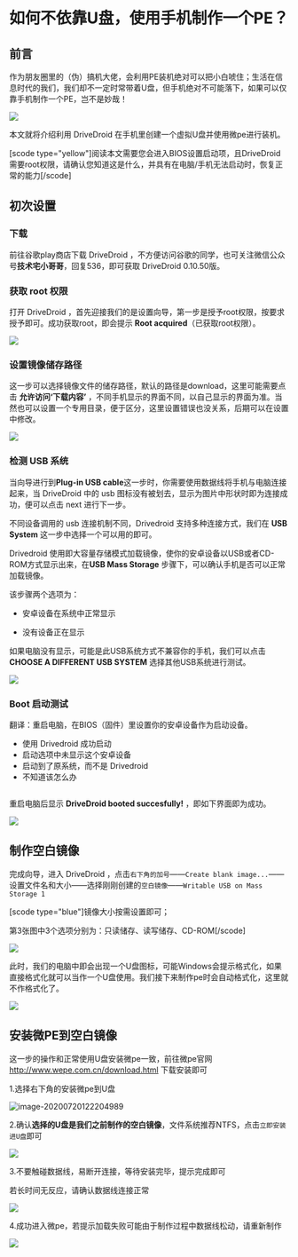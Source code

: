 # 如何不依靠U盘，使用手机制作一个PE？

## 前言

作为朋友圈里的（伪）搞机大佬，会利用PE装机绝对可以把小白唬住；生活在信息时代的我们，我们却不一定时常带着U盘，但手机绝对不可能落下，如果可以仅靠手机制作一个PE，岂不是妙哉！

![](https://cdn.jsdelivr.net/gh/youzhiran/ImgData/2020.6/536/2.jpg)

本文就将介绍利用 DriveDroid 在手机里创建一个虚拟U盘并使用微pe进行装机。

[scode type="yellow"]阅读本文需要您会进入BIOS设置启动项，且DriveDroid 需要root权限，请确认您知道这是什么，并具有在电脑/手机无法启动时，恢复正常的能力[/scode]



## 初次设置

### 下载

前往谷歌play商店下载 DriveDroid ，不方便访问谷歌的同学，也可关注微信公众号**技术宅小哥哥**，回复536，即可获取 DriveDroid 0.10.50版。

### 获取 root 权限

打开 DriveDroid ，首先迎接我们的是设置向导，第一步是授予root权限，按要求授予即可。成功获取root，即会提示 **Root acquired**（已获取root权限）。

![](https://cdn.jsdelivr.net/gh/youzhiran/ImgData/2020.6/536/111.png)



###  设置镜像储存路径

这一步可以选择镜像文件的储存路径，默认的路径是download，这里可能需要点击 **允许访问‘下载内容’** ，不同手机显示的界面不同，以自己显示的界面为准。当然也可以设置一个专用目录，便于区分，这里设置错误也没关系，后期可以在设置中修改。

![](https://cdn.jsdelivr.net/gh/youzhiran/ImgData/2020.6/536/222.png)



### 检测 USB 系统

当向导进行到**Plug-in USB cable**这一步时，你需要使用数据线将手机与电脑连接起来，当 DriveDroid 中的 usb 图标没有被划去，显示为图片中形状时即为连接成功，便可以点击 next 进行下一步。

不同设备调用的 usb 连接机制不同，Drivedroid 支持多种连接方式，我们在 **USB System** 这一步中选择一个可以用的即可。

Drivedroid 使用即大容量存储模式加载镜像，使你的安卓设备以USB或者CD-ROM方式显示出来，在**USB Mass Storage** 步骤下，可以确认手机是否可以正常加载镜像。

该步骤两个选项为：

- 安卓设备在系统中正常显示

- 没有设备正在显示

如果电脑没有显示，可能是此USB系统方式不兼容你的手机，我们可以点击 **CHOOSE A DIFFERENT USB SYSTEM** 选择其他USB系统进行测试。

![](https://cdn.jsdelivr.net/gh/youzhiran/ImgData/2020.6/536/1595213409663.png)



### Boot 启动测试

翻译：重启电脑，在BIOS（固件）里设置你的安卓设备作为启动设备。

- 使用 Drivedroid 成功启动
- 启动选项中未显示这个安卓设备
- 启动到了原系统，而不是 Drivedroid
- 不知道该怎么办

<img src="https://cdn.jsdelivr.net/gh/youzhiran/ImgData/2020.6/536/image-20200720112434989.png" alt="" style="zoom: 30%;" />

重启电脑后显示 **DriveDroid booted succesfully!** ，即如下界面即为成功。

![](https://cdn.jsdelivr.net/gh/youzhiran/ImgData/2020.6/536/image-20200720093643649.png)



## 制作空白镜像

完成向导，进入 DriveDroid ，点击`右下角的加号`——`Create blank image...`——设置文件名和大小——选择刚刚创建的`空白镜像`——`Writable USB on Mass Storage 1`

[scode type="blue"]镜像大小按需设置即可；

第3张图中3个选项分别为：只读储存、读写储存、CD-ROM[/scode]

![](https://cdn.jsdelivr.net/gh/youzhiran/ImgData/2020.6\536\0.png)



此时，我们的电脑中即会出现一个U盘图标，可能Windows会提示格式化，如果直接格式化就可以当作一个U盘使用。我们接下来制作pe时会自动格式化，这里就不作格式化了。

![](https://cdn.jsdelivr.net/gh/youzhiran/ImgData/2020.6/536/image-20200720120805762.png)



## 安装微PE到空白镜像

这一步的操作和正常使用U盘安装微pe一致，前往微pe官网 http://www.wepe.com.cn/download.html 下载安装即可

1.选择右下角的安装微pe到U盘

![image-20200720122204989](https://cdn.jsdelivr.net/gh/youzhiran/ImgData/2020.6/536/image-20200720122204989.png)



2.确认**选择的U盘是我们之前制作的空白镜像**，文件系统推荐NTFS，点击`立即安装进U盘`即可

![](https://cdn.jsdelivr.net/gh/youzhiran/ImgData/2020.6/536/image-20200720123412285.png)



3.不要触碰数据线，易断开连接，等待安装完毕，提示完成即可

若长时间无反应，请确认数据线连接正常

![](https://cdn.jsdelivr.net/gh/youzhiran/ImgData/2020.6/536/image-20200720122946443.png)



4.成功进入微pe，若提示加载失败可能由于制作过程中数据线松动，请重新制作

![](https://cdn.jsdelivr.net/gh/youzhiran/ImgData/2020.6/536/image-20200720131017358.png)